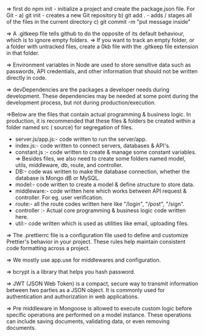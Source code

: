 => first do npm init - initialize a project and create the package.json file.
For Git -
a) git init - creates a new Git repository
b) git add . - adds / stages all of the files in the current directory
c) git commit -m "put message inside"

=> A .gitkeep file tells github to do the opposite of its default behaviour, which is to ignore empty folders.
=> If you want to track an empty folder, or a folder with untracked files, create a 0kb file with the .gitkeep file extension in that folder.

=> Environment variables in Node are used to store sensitive data such as passwords, API credentials, and other information that should not be written directly in code.

=> devDependencies are the packages a developer needs during development. These dependencies may be needed at some point during the development process, but not during production/execution.

=>Below are the files that contain actual programming & business logic. In production, it is recommended that these files & folders be created within a folder named src ( source) for segregation of files.

- server.js/app.js:- code written to run the server/app.
- index.js:- code written to connect servers, databases & API's.
- constant.js :- code written to create & manage some constant variables.
  => Besides files, we also need to create some folders named model, utils, middleware, db, route, and controller.
- DB:- code was written to make the database connection, whether the database is Mongo dB or MySQL.
- model:- code written to create a model & define structure to store data.
- middleware:- code written here which works between API request & controller. For eg. user verification.
- route:- all the route codes written here like "/login", "/post", "/sign".
- controller :- Actual core programming & business logic code written here.
- util:- code written which is used as utilities like email, uploading files.

=> The .prettierrc file is a configuration file used to define and customize Prettier's behavior in your project. These rules help maintain consistent code formatting across a project.

=> We mostly use app.use for middlewares and configuration.

=> bcrypt is a library that helps you hash password.

=> JWT (JSON Web Token) is a compact, secure way to transmit information between two parties as a JSON object. It is commonly used for authentication and authorization in web applications.

=> Pre middleware in Mongoose is allowed to execute custom logic before specific operations are performed on a model instance. These operations can include saving documents, validating data, or even removing documents.
